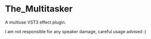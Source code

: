 # The_Multitasker
A multiuse VST3 effect plugin.

I am not responsible for any speaker damage, careful usage advised :)